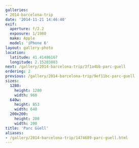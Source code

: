 ```yaml
---
galleries:
- 2014-barcelona-trip
date: '2014-11-21 14:46:40'
exif:
  aperture: f/2.2
  exposure: 1/1980
  make: Apple
  model: 'iPhone 6'
layout: gallery-photo
location:
  latitude: 41.41486167
  longitude: 2.15203883
next: /gallery/2014-barcelona-trip/3f1a4bb-parc-guell
ordering: 2
previous: /gallery/2014-barcelona-trip/9ef11bc-parc-guell
sizes:
  1280:
    height: 1280
    width: 960
  640w:
    height: 853
    width: 640
  200x200:
    height: 200
    width: 200
title: 'Parc Güell'
aliases:
- /gallery/2014-barcelona-trip/1474689-parc-guell.html
---
```

